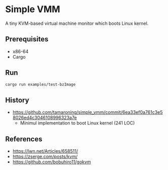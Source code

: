# Simple VMM

A tiny KVM-based virtual machine monitor which boots Linux kernel.

## Prerequisites

- x86-64
- Cargo

## Run

```bash
cargo run examples/test-bzImage
```

## History

- https://github.com/tamaroning/simple_vmm/commit/6ea33ef0a761c3e58026ed4c3046108996323a7e
    - Minimul implementation to boot Linux kernel (241 LOC)

## References

- https://lwn.net/Articles/658511/
- https://zserge.com/posts/kvm/
- https://github.com/bobuhiro11/gokvm
